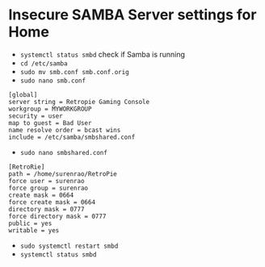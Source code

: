# Insecure SAMBA Server settings for Home
* `systemctl status smbd` check if Samba is running
* `cd /etc/samba`
* `sudo mv smb.conf smb.conf.orig`
* `sudo nano smb.conf`

```
[global]
server string = Retropie Gaming Console
workgroup = MYWORKGROUP
security = user
map to guest = Bad User
name resolve order = bcast wins
include = /etc/samba/smbshared.conf
```

* `sudo nano smbshared.conf`

```
[RetroRie]
path = /home/surenrao/RetroPie
force user = surenrao
force group = surenrao
create mask = 0664
force create mask = 0664
directory mask = 0777
force directory mask = 0777
public = yes
writable = yes
```

* `sudo systemctl restart smbd`
* `systemctl status smbd`
